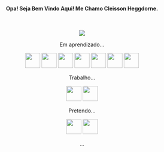 <h4 align="center">Opa! Seja Bem Vindo Aqui! Me Chamo Cleisson Heggdorne.</h4>
<p>&nbsp;</p>
<p align="center"><img src="https://media3.giphy.com/media/wvQIqJyNBOCjK/giphy.gif?cid=ecf05e472xnza9gnsucrckd1ysswy1skppuduan618uqwe9o&amp;rid=giphy.gif&amp;ct=g" /></p>
<p align="center">
  Em  aprendizado...
</p>
<p align="center"><img src="https://img.icons8.com/ios/344/php.png" width="40px" />
  <img src="https://img.icons8.com/ios/344/css.png" width="40px" />
  <img src="https://img.icons8.com/ios/344/html.png" width="40px" />
  <img src="https://img.icons8.com/ios/344/javascript-logo.png" width="40px" />
  <img src="https://upload.wikimedia.org/wikipedia/commons/thumb/9/9a/Laravel.svg/800px-Laravel.svg.png" width="40px" />
  <img src="https://colinstodd.com/images/posts/matcss-min.png" width="40px" />
  <img src="https://img.icons8.com/ios/344/mysql.png" width="40px" />

</p>

<p align="center">
  Trabalho...
</p>
<p align="center">
<img src="https://img.icons8.com/ios/344/sql.png" width="40px" />
 <img src="https://img.icons8.com/ios/344/postgreesql.png" width="40px" />

<p>
<p align="center">
  Pretendo...
</p>
<p align="center"><img src="https://img.icons8.com/external-bartama-outline-64-bartama-graphic/344/external-JAVA-file-formats-outline-bartama-outline-64-bartama-graphic.png" width="40px" /> 
<img src="https://cdn-icons-png.flaticon.com/512/1822/1822921.png" width="40px" /></p>
<p align="center">
  ...
</p>

